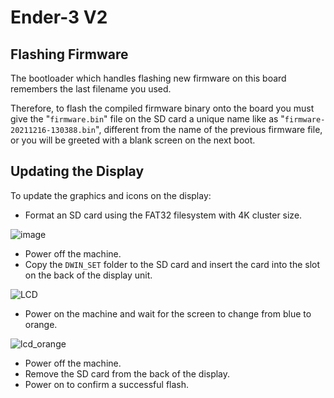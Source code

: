 # Ender-3 V2

## Flashing Firmware

The bootloader which handles flashing new firmware on this board remembers the last filename you used.

Therefore, to flash the compiled firmware binary onto the board you must give the "`firmware.bin`" file on the SD card a unique name like as "`firmware-20211216-130388.bin`", different from the name of the previous firmware file, or you will be greeted with a blank screen on the next boot.

## Updating the Display

To update the graphics and icons on the display:

- Format an SD card using the FAT32 filesystem with 4K cluster size.

![image](https://user-images.githubusercontent.com/96027590/146306433-553cd0df-80b2-4e4a-9683-b229fd44ee6b.png)

- Power off the machine.
- Copy the `DWIN_SET` folder to the SD card and insert the card into the slot on the back of the display unit.

![LCD](https://user-images.githubusercontent.com/96027590/146306658-913ae79b-578b-4deb-abf5-d3c4d366d74c.png)

- Power on the machine and wait for the screen to change from blue to orange.

![lcd_orange](https://user-images.githubusercontent.com/96027590/146307063-43e2b135-a925-4527-bb8d-890f9378dfc2.jpg)

- Power off the machine.
- Remove the SD card from the back of the display.
- Power on to confirm a successful flash.
